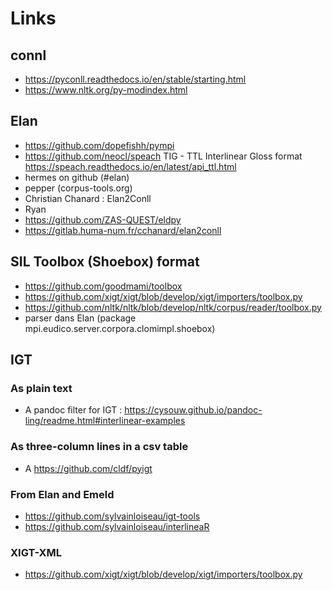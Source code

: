 # Links

## connl

- https://pyconll.readthedocs.io/en/stable/starting.html
- https://www.nltk.org/py-modindex.html

## Elan

- https://github.com/dopefishh/pympi
- https://github.com/neocl/speach
  TIG - TTL Interlinear Gloss format https://speach.readthedocs.io/en/latest/api_ttl.html
- hermes on github (#elan)
- pepper (corpus-tools.org)
- Christian Chanard : Elan2Conll
- Ryan
- https://github.com/ZAS-QUEST/eldpy
- https://gitlab.huma-num.fr/cchanard/elan2conll

## SIL Toolbox (Shoebox) format

- https://github.com/goodmami/toolbox
- https://github.com/xigt/xigt/blob/develop/xigt/importers/toolbox.py
- https://github.com/nltk/nltk/blob/develop/nltk/corpus/reader/toolbox.py
- parser dans Elan (package mpi.eudico.server.corpora.clomimpl.shoebox)

## IGT

### As plain text

- A pandoc filter for IGT : https://cysouw.github.io/pandoc-ling/readme.html#interlinear-examples

### As three-column lines in a csv table

- A https://github.com/cldf/pyigt

### From Elan and Emeld

- https://github.com/sylvainloiseau/igt-tools
- https://github.com/sylvainloiseau/interlineaR

### XIGT-XML

- https://github.com/xigt/xigt/blob/develop/xigt/importers/toolbox.py
